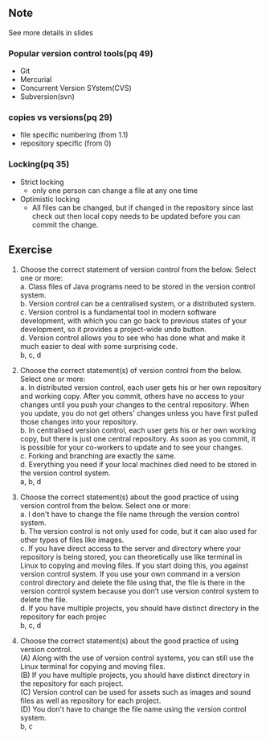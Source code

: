 ## Note
See more details in slides
### Popular version control tools(pq 49)
- Git
- Mercurial
- Concurrent Version SYstem(CVS)
- Subversion(svn)

### copies vs versions(pq 29)
- file specific numbering (from 1.1)
- repository specific (from 0)

### Locking(pq 35)
- Strict locking
	- only one person can change a file at any one time
- Optimistic locking
	- All files can be changed, but if changed in the repository since last
check out then local copy needs to be updated before you can commit the change.

## Exercise
1. Choose the correct statement of version control from the below. Select one or more:  
a. Class files of Java programs need to be stored in the version control system.  
b. Version control can be a centralised system, or a distributed system.  
c. Version control is a fundamental tool in modern software development, with which you can go back to previous states of your development, so it provides a project-wide undo button.  
d. Version control allows you to see who has done what and make it much easier to deal with some surprising code.  
b, c, d

2. Choose the correct statement(s) of version control from the below. Select one or more:  
a. In distributed version control, each user gets his or her own repository and working copy. After you commit, others have no access to your changes until you push your changes to the central repository. When you update, you do not get others' changes unless you have first pulled those changes into your repository.  
b. In centralised version control, each user gets his or her own working copy, but there is just one central repository. As soon as you commit, it is possible for your co-workers to update and to see your changes.  
c. Forking and branching are exactly the same.  
d. Everything you need if your local machines died need to be stored in the version control system.  
a, b, d

3. Choose the correct statement(s) about the good practice of using version control from the below. Select one or more:  
a. I don't have to change the file name through the version control system.  
b. The version control is not only used for code, but it can also used for other types of files like images.  
c. If you have direct access to the server and directory where your repository is being stored, you can theoretically use like terminal in Linux to copying and moving files. If you start doing this, you against version control system. If you use your own command in a version control directory and delete the file using that, the file is there in the version control system because you don’t use version control system to delete the file.  
d. If you have multiple projects, you should have distinct directory in the repository for each projec  
b, c, d  

4. Choose the correct statement(s) about the good practice of using version control.  
(A) Along with the use of version control systems, you can still use the Linux terminal for copying and moving files.  
(B) If you have multiple projects, you should have distinct directory in the repository for each project.  
(C) Version control can be used for assets such as images and sound files as well as repository for each project.  
(D) You don't have to change the file name using the version control system.  
b, c  
